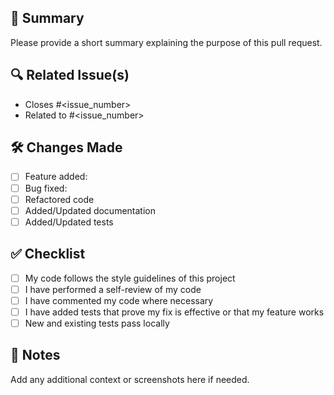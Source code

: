 ## 📝 Summary

Please provide a short summary explaining the purpose of this pull request.

## 🔍 Related Issue(s)

- Closes #<issue_number>
- Related to #<issue_number>

## 🛠 Changes Made

- [ ] Feature added: <describe>
- [ ] Bug fixed: <describe>
- [ ] Refactored code
- [ ] Added/Updated documentation
- [ ] Added/Updated tests

## ✅ Checklist

- [ ] My code follows the style guidelines of this project
- [ ] I have performed a self-review of my code
- [ ] I have commented my code where necessary
- [ ] I have added tests that prove my fix is effective or that my feature works
- [ ] New and existing tests pass locally

## 💬 Notes

Add any additional context or screenshots here if needed.
